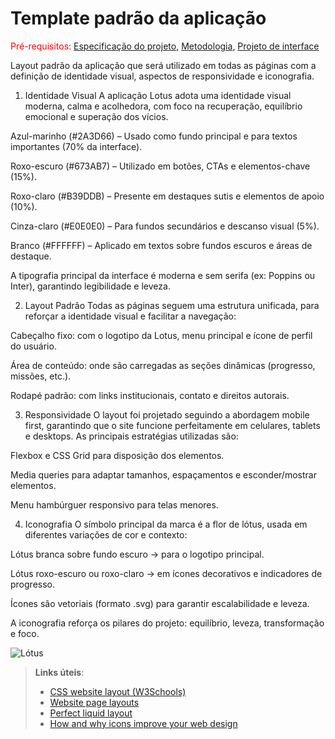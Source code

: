 # Template padrão da aplicação

<span style="color:red">Pré-requisitos: <a href="03-Product-design.md"> Especificação do projeto</a></span>, <a href="04-Metodologia.md"> Metodologia</a>, <a href="05-Projeto-interface.md"> Projeto de interface</a>

Layout padrão da aplicação que será utilizado em todas as páginas com a definição de identidade visual, aspectos de responsividade e iconografia.



1. Identidade Visual
A aplicação Lotus adota uma identidade visual moderna, calma e acolhedora, com foco na recuperação, equilíbrio emocional e superação dos vícios.

Azul-marinho (#2A3D66) – Usado como fundo principal e para textos importantes (70% da interface).

Roxo-escuro (#673AB7) – Utilizado em botões, CTAs e elementos-chave (15%).

Roxo-claro (#B39DDB) – Presente em destaques sutis e elementos de apoio (10%).

Cinza-claro (#E0E0E0) – Para fundos secundários e descanso visual (5%).

Branco (#FFFFFF) – Aplicado em textos sobre fundos escuros e áreas de destaque.

A tipografia principal da interface é moderna e sem serifa (ex: Poppins ou Inter), garantindo legibilidade e leveza.



2. Layout Padrão
Todas as páginas seguem uma estrutura unificada, para reforçar a identidade visual e facilitar a navegação:

Cabeçalho fixo: com o logotipo da Lotus, menu principal e ícone de perfil do usuário.

Área de conteúdo: onde são carregadas as seções dinâmicas (progresso, missões, etc.).

Rodapé padrão: com links institucionais, contato e direitos autorais.


3. Responsividade
O layout foi projetado seguindo a abordagem mobile first, garantindo que o site funcione perfeitamente em celulares, tablets e desktops.
As principais estratégias utilizadas são:

Flexbox e CSS Grid para disposição dos elementos.

Media queries para adaptar tamanhos, espaçamentos e esconder/mostrar elementos.

Menu hambúrguer responsivo para telas menores.

4. Iconografia
O símbolo principal da marca é a flor de lótus, usada em diferentes variações de cor e contexto:

Lótus branca sobre fundo escuro → para o logotipo principal.

Lótus roxo-escuro ou roxo-claro → em ícones decorativos e indicadores de progresso.

Ícones são vetoriais (formato .svg) para garantir escalabilidade e leveza.

A iconografia reforça os pilares do projeto: equilíbrio, leveza, transformação e foco.


![Lótus](https://github.com/user-attachments/assets/9c68ab92-7840-4193-bd2c-6c6574935104)

> **Links úteis**:
>
> - [CSS website layout (W3Schools)](https://www.w3schools.com/css/css_website_layout.asp)
> - [Website page layouts](http://www.cellbiol.com/bioinformatics_web_development/chapter-3-your-first-web-page-learning-html-and-css/website-page-layouts/)
> - [Perfect liquid layout](https://matthewjamestaylor.com/perfect-liquid-layouts)
> - [How and why icons improve your web design](https://usabilla.com/blog/how-and-why-icons-improve-you-web-design/)

